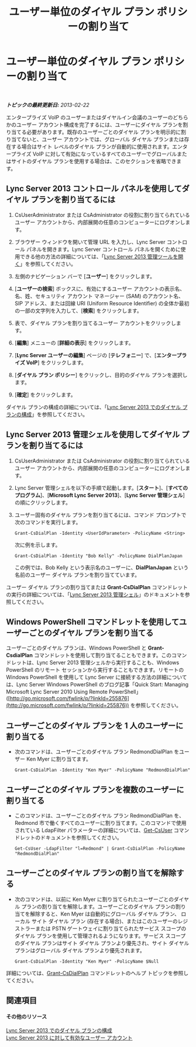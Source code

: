 ﻿---
title: ユーザー単位のダイヤル プラン ポリシーの割り当て
TOCTitle: ユーザー単位のダイヤル プラン ポリシーの割り当て
ms:assetid: 9fea861f-7770-4cae-9b1f-2a960595bfc9
ms:mtpsurl: https://technet.microsoft.com/ja-jp/library/JJ688156(v=OCS.15)
ms:contentKeyID: 49887076
ms.date: 05/19/2016
mtps_version: v=OCS.15
ms.translationtype: HT
---

# ユーザー単位のダイヤル プラン ポリシーの割り当て

 

_**トピックの最終更新日:** 2013-02-22_

エンタープライズ VoIP のユーザーまたはダイヤルイン会議のユーザーのどちらかのユーザー アカウント構成を完了するには、ユーザーにダイヤル プランを割り当てる必要があります。既存のユーザーごとのダイヤル プランを明示的に割り当てないと、ユーザー アカウントでは、グローバル ダイヤル プランまたは存在する場合はサイト レベルのダイヤル プランが自動的に使用されます。エンタープライズ VoIP に対して有効になっているすべてのユーザーでグローバルまたはサイトのダイヤル プランを使用する場合は、このセクションを省略できます。

## Lync Server 2013 コントロール パネルを使用してダイヤル プランを割り当てるには

1.  CsUserAdministrator または CsAdministrator の役割に割り当てられているユーザー アカウントから、内部展開の任意のコンピューターにログオンします。

2.  ブラウザー ウィンドウを開いて管理 URL を入力し、Lync Server コントロール パネルを開きます。Lync Server コントロール パネルを開くために使用できる他の方法の詳細については、「[Lync Server 2013 管理ツールを開く](lync-server-2013-open-lync-server-administrative-tools.md)」を参照してください。

3.  左側のナビゲーション バーで \[**ユーザー**\] をクリックします。

4.  \[**ユーザーの検索**\] ボックスに、有効にするユーザー アカウントの表示名、名、姓、セキュリティ アカウント マネージャー (SAM) のアカウント名、SIP アドレス、または回線 URI (Uniform Resource Identifier) の全体か最初の一部の文字列を入力して、\[**検索**\] をクリックします。

5.  表で、ダイヤル プランを割り当てるユーザー アカウントをクリックします。

6.  \[**編集**\] メニューの \[**詳細の表示**\] をクリックします。

7.  \[**Lync Server ユーザーの編集**\] ページの \[**テレフォニー**\] で、\[**エンタープライズ VoIP**\] をクリックします。

8.  \[**ダイヤル プラン ポリシー**\] をクリックし、目的のダイヤル プランを選択します。

9.  \[**確定**\] をクリックします。

ダイヤル プランの構成の詳細については、「[Lync Server 2013 でのダイヤル プランの構成](lync-server-2013-configuring-dial-plans.md)」を参照してください。

## Lync Server 2013 管理シェルを使用してダイヤル プランを割り当てるには

1.  CsUserAdministrator または CsAdministrator の役割に割り当てられているユーザー アカウントから、内部展開の任意のコンピューターにログオンします。

2.  Lync Server 管理シェルを以下の手順で起動します。\[**スタート**\]、\[**すべてのプログラム**\]、\[**Microsoft Lync Server 2013**\]、\[**Lync Server 管理シェル**\] の順にクリックします。

3.  ユーザー固有のダイヤル プランを割り当てるには、コマンド プロンプトで次のコマンドを実行します。
    
        Grant-CsDialPlan -Identity <UserIdParameter> -PolicyName <String>
    
    次に例を示します。
    
        Grant-CsDialPlan -Identity "Bob Kelly" -PolicyName DialPlanJapan
    
    この例では、Bob Kelly という表示名のユーザーに、**DialPlanJapan** という名前のユーザー ダイヤル プランを割り当てています。

ユーザー ダイヤル プランの割り当てまたは **Grant-CsDialPlan** コマンドレットの実行の詳細については、「[Lync Server 2013 管理シェル](lync-server-2013-lync-server-management-shell.md)」のドキュメントを参照してください。

## Windows PowerShell コマンドレットを使用してユーザーごとのダイヤル プランを割り当てる

ユーザーごとのダイヤル プランは、Windows PowerShell と **Grant-CsdialPlan** コマンドレットを使用して割り当てることもできます。このコマンドレットは、Lync Server 2013 管理シェルから実行することも、Windows PowerShell のリモート セッションから実行することもできます。リモートの Windows PowerShell を使用して Lync Server に接続する方法の詳細については、Lync Server Windows PowerShell のブログ記事「Quick Start: Managing Microsoft Lync Server 2010 Using Remote PowerShell」 ([http://go.microsoft.com/fwlink/p/?linkId=255876](http://go.microsoft.com/fwlink/p/?linkid=255876)) を参照してください。

## ユーザーごとのダイヤル プランを 1 人のユーザーに割り当てる

  - 次のコマンドは、ユーザーごとのダイヤル プラン RedmondDialPlan をユーザー Ken Myer に割り当てます。
    
        Grant-CsDialPlan -Identity "Ken Myer" -PolicyName "RedmondDialPlan"

## ユーザーごとのダイヤル プランを複数のユーザーに割り当てる

  - このコマンドは、ユーザーごとのダイヤル プラン RedmondDialPlan を、Redmond 市で働くすべてのユーザーに割り当てます。このコマンドで使用されている LdapFilter パラメーターの詳細については、[Get-CsUser](get-csuser.md) コマンドレットのドキュメントを参照してください。
    
        Get-CsUser -LdapFilter "l=Redmond" | Grant-CsDialPlan -PolicyName "RedmondDialPlan"

## ユーザーごとのダイヤル プランの割り当てを解除する

  - 次のコマンドは、以前に Ken Myer に割り当てられたユーザーごとのダイヤル プランの割り当てを解除します。ユーザーごとのダイヤル プランの割り当てを解除すると、Ken Myer は自動的にグローバル ダイヤル プラン、 ローカル サイト ダイヤル プラン (存在する場合)、またはこのユーザーのレジストラーまたは PSTN ゲートウェイに割り当てられたサービス スコープのダイヤル プランを使用して管理されるようになります。サービス スコープのダイヤル プランはサイト ダイヤル プランより優先され、サイト ダイヤル プランはグローバル ダイヤル プランより優先されます。
    
        Grant-CsDialPlan -Identity "Ken Myer" -PolicyName $Null

詳細については、[Grant-CsDialPlan](grant-csdialplan.md) コマンドレットのヘルプ トピックを参照してください。

## 関連項目

#### その他のリソース

[Lync Server 2013 でのダイヤル プランの構成](lync-server-2013-configuring-dial-plans.md)  
[Lync Server 2013 に対して有効なユーザー アカウント](lync-server-2013-user-accounts-enabled-for-lync-server.md)

